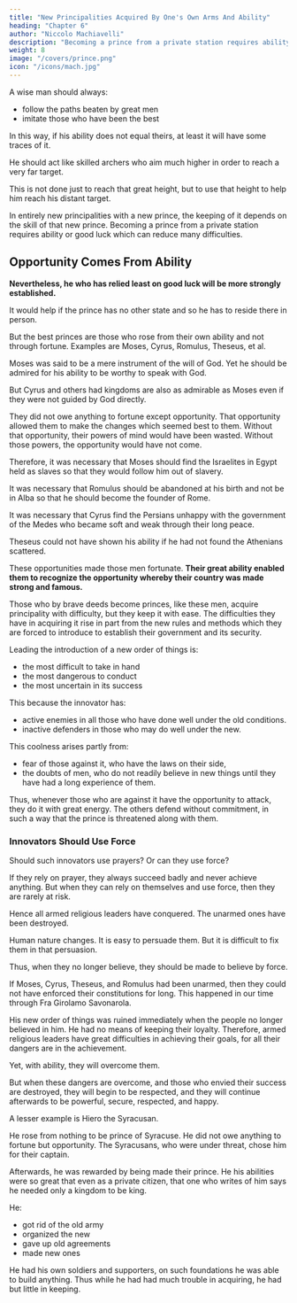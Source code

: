 ```yaml
---
title: "New Principalities Acquired By One's Own Arms And Ability"
heading: "Chapter 6"
author: "Niccolo Machiavelli"
description: "Becoming a prince from a private station requires ability or good luck which can reduce many difficulties"
weight: 8
image: "/covers/prince.png"
icon: "/icons/mach.jpg"
---
```




<!-- Let no one be surprised if, in speaking of entirely new principalities as I shall do, I always refer to the highest examples both of prince and of state. 

This is because men, walking almost always in paths beaten by others and imitating their deeds, are still unable to keep entirely to the ways of others or attain the power of those they imitate.  -->

A wise man should always:
- follow the paths beaten by great men
- imitate those who have been the best

In this way, if his ability does not equal theirs, at least it will have some traces of it. 

He should act like skilled archers who aim much higher in order to reach a very far target.  <!-- at shooting with a bow and arrow who, designing to hit the mark which yet appears too far distant, and knowing the limits to which the strength of their bow attains, take aim much higher than the mark.  -->

This is not done just to reach that great height, but to use that height to help him reach his distant target.  <!-- guide his aim   be able with the aid of so high an aim to hit the mark they wish to reach. -->

In entirely new principalities with a new prince, the keeping of it depends on the skill of that new prince.  <!-- more or less difficulty is found in keeping them depending on whether there is more or less ability in him who has acquired the state.  --> Becoming a prince from a private station requires ability or good luck which can reduce many difficulties. 


## Opportunity Comes From Ability

**Nevertheless, he who has relied least on good luck will be more strongly established.** 

It would help if the prince has no other state and so he has to reside there in person. 

But the best princes are those who rose from their own ability and not through fortune. Examples are Moses, Cyrus, Romulus, Theseus, et al. 

Moses was said to be a mere instrument of the will of God. Yet he should be admired for his ability to be worthy to  <!-- , if only for that favour which made him worthy to --> speak with God. 

But Cyrus and others had kingdoms are also as admirable as Moses even if they were not guided by God directly. <!-- ; and if their particular deeds and conduct are considered, they will not be found to be less than those of Moses, even though he had so great a guide.  -->

They did not owe anything to fortune except opportunity. That opportunity allowed them to make the changes which seemed best to them. Without that opportunity, their powers of mind would have been wasted. Without those powers, the opportunity would have not come.

Therefore, it was necessary that Moses should find the Israelites in Egypt held as slaves so that they would follow him out of slavery. 

It was necessary that Romulus <!-- should not remain in Alba and that he --> should be abandoned at his birth and not be in Alba so that he should become the founder of Rome. 

It was necessary that Cyrus find the Persians unhappy with the government of the Medes who became soft and weak through their long peace. 

Theseus could not have shown his ability if he had not found the Athenians scattered. 

These opportunities made those men fortunate. **Their great ability enabled them to recognize the opportunity whereby their country was made strong and famous.**

Those who by brave deeds become princes, like these men, acquire principality with difficulty, but they keep it with ease. The difficulties they have in acquiring it rise in part from the new rules and methods which they are forced to introduce to establish their government and its security. 


Leading the introduction of a new order of things is:
- the most difficult to take in hand
- the most dangerous to conduct
- the most uncertain in its success

This because the innovator has:
- active enemies in all those who have done well under the old conditions. 
- inactive defenders in those who may do well under the new. 

This coolness arises partly from:
- fear of those against it, who have the laws on their side,
- the doubts of men, who do not readily believe in new things until they have had a long experience of them. 

Thus, whenever those who are against it have the opportunity to attack, they do it with great energy. The others defend without commitment, in such a way that the prince is threatened along with them.

<!-- If we desire to discuss this matter thoroughly, to inquire whether these innovators can rely on themselves or have to depend on others. That is to say, whether, to achieve their goals,  -->


### Innovators Should Use Force

Should such innovators use prayers? Or can they use force? 

If they rely on prayer, they always succeed badly and never achieve anything. But when they can rely on themselves and use force, then they are rarely at risk. 

Hence all armed religious leaders have conquered. The unarmed ones have been destroyed.

Human nature changes. It is easy to persuade them. But it is difficult to fix them in that persuasion. 

Thus, <!--  it is necessary to take such measures that, --> when they no longer believe, they should be made to believe by force.

If Moses, Cyrus, Theseus, and Romulus had been unarmed, then they could not have enforced their constitutions for long. This happened in our time through Fra Girolamo Savonarola. 

His new order of things was ruined immediately when the people no longer believed in him. He had no means of keeping their loyalty. Therefore, armed religious leaders have great difficulties in achieving their goals, for all their dangers are in the achievement. 

Yet, with ability, they will overcome them. 

But when these dangers are overcome, and those who envied their success are destroyed, they will begin to be respected, and they will continue afterwards to be powerful, secure, respected, and happy.

A lesser example is Hiero the Syracusan. 

He rose from nothing to be prince of Syracuse. He did not owe anything to fortune but opportunity. The Syracusans, who were under threat, chose him for their captain.

Afterwards, he was rewarded by being made their prince. He his abilities were so great that even as a private citizen, that one who writes of him says he needed only a kingdom to be king. 

He:
- got rid of the old army
- organized the new
- gave up old agreements
- made new ones

He had his own soldiers and supporters, on such foundations he was able to build anything. Thus while he had had much trouble in acquiring, he had but little in keeping.
